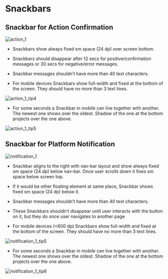 # Snackbars

## Snackbar for Action Confirmation

![action_1](assets/components/snackbars/img/01.png)

- Snackbars show always fixed sm space (24 dp) over screen bottom.

- Snackbars should disappear after 12 secs for positive/confirmation messages or 30 secs for negative/error messages.

- Snackbar messages shouldn’t have more than 40 text characters.

- For mobile devices Snackbars show full-width and fixed at the bottom of the screen. They should have no more than 3 text lines.

![action_1_tip4](assets/components/snackbars/img/02.png)

- For some seconds a Snackbar in mobile can live together with another. The newest one shows over the oldest. Shadow of the one at the bottom projects over the one above.

![action_1_tip5](assets/components/snackbars/img/03.png)

## Snackbar for Platform Notification

![notification_1](assets/components/snackbars/img/04.png)

- Snackbar aligns to the right with nav-bar layout and show always fixed sm space (24 dp) below nav-bar. Once user scrolls down it fixes sm space below screen top.

- If it would be other floating element at same place, Snackbar shows fixed sm space (24 dp) below it.

- Snackbar messages shouldn’t have more than 40 text characters.

- These Snackbars shouldn’t disappear until user interacts with the button on it, but they do once user navigates to another page

- For mobile devices (<600 dp) Snackbars show full-width and fixed at the bottom of the screen. They should have no more than 3 text lines.

![notification_1_tip5](assets/components/snackbars/img/05.png)

- For some seconds a Snackbar in mobile can live together with another. The newest one shows over the oldest. Shadow of the one at the bottom projects over the one above.

![notification_1_tip6](assets/components/snackbars/img/06.png)

